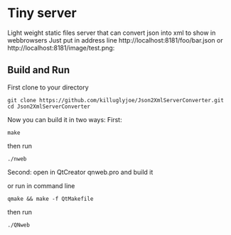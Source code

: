 # Tiny server
Light weight static files server 
that can convert json into xml to show in webbrowsers
Just put in address line http://localhost:8181/foo/bar.json or 
http://localhost:8181/image/test.png:

## Build and Run
First clone to your directory

```Shell
git clone https://github.com/killuglyjoe/Json2XmlServerConverter.git
cd Json2XmlServerConverter
```

Now you can build it in two ways:
First:

```Shell
make
```
then run
```Shell
./nweb
```
Second:
open in QtCreator qnweb.pro and build it

or run in command line

```Shell
qmake && make -f QtMakefile
```

then run
```Shell
./QNweb
```

